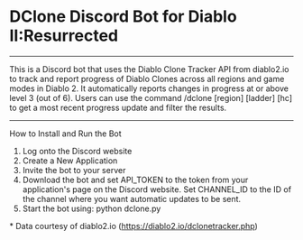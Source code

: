 # DClone Discord Bot for Diablo II:Resurrected
-----
This is a Discord bot that uses the Diablo Clone Tracker API from diablo2.io to track and report progress of Diablo Clones across all regions and game 
modes in Diablo 2. It automatically reports changes in progress at or above level 3 (out of 6). Users can use the command /dclone [region] [ladder] [hc] 
to get a most recent progress update and filter the results. 

-----
How to Install and Run the Bot
1. Log onto the Discord website
2. Create a New Application
3. Invite the bot to your server
4. Download the bot and set API_TOKEN to the token from your application's page on the Discord website. Set CHANNEL_ID to the ID of the
   channel where you want automatic updates to be sent.
5. Start the bot using:
     python dclone.py


\* Data courtesy of  diablo2.io (https://diablo2.io/dclonetracker.php)
